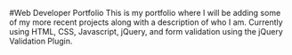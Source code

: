 #Web Developer Portfolio
This is my portfolio where I will be adding some of my more recent projects along
with a description of who I am. Currently using HTML, CSS, Javascript, jQuery, and form validation using the jQuery Validation Plugin. 

